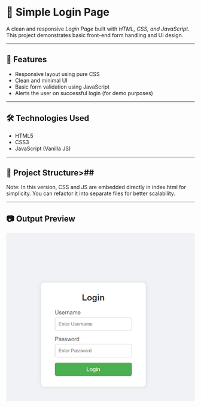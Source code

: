 # 🔐 Simple Login Page

A clean and responsive *Login Page* built with *HTML, CSS, and JavaScript*. This project demonstrates basic front-end form handling and UI design.



---

## 🚀 Features

- Responsive layout using pure CSS
- Clean and minimal UI
- Basic form validation using JavaScript
- Alerts the user on successful login (for demo purposes)

---

## 🛠 Technologies Used

- HTML5
- CSS3
- JavaScript (Vanilla JS)

---

## 📂 Project Structure>##
Note: In this version, CSS and JS are embedded directly in index.html for simplicity. You can refactor it into separate files for better scalability.

---

## 📷 Output Preview
![login image](/images/login%20page.png)


